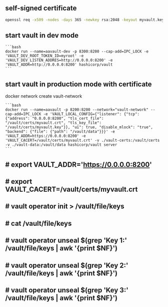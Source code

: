 ## self-signed certificate
```bash
openssl req -x509 -nodes -days 365 -newkey rsa:2048 -keyout myvault.key -out myvault.crt -subj "/CN=myvault" -extensions SAN -config <(cat /etc/ssl/openssl.cnf <(printf "[SAN]\nsubjectAltName=IP:0.0.0.0"))
```

## start vault in dev mode
    ```bash
    docker run --name=aavault-dev -p 8300:8200 --cap-add=IPC_LOCK -e 'VAULT_DEV_ROOT_TOKEN_ID=myroot' -e 'VAULT_DEV_LISTEN_ADDRES=http://0.0.0.0:8200' -e 'VAULT_ADDR=http://0.0.0.0:8200' hashicorp/vault
    ```
## start vault in production mode with certificate

docker network create vault-network

    ```bash
    docker run --name=aavault -p 8200:8200 --network="vault-network" --cap-add=IPC_LOCK -e 'VAULT_LOCAL_CONFIG={"listener": {"tcp": {"address": "0.0.0.0:8200", "tls_cert_file": "/vault/certs/myvault.crt", "tls_key_file": "/vault/certs/myvault.key"}}, "ui": true, "disable_mlock": "true", "backend": {"file": {"path": "/vault/data"}}}' -e 'VAULT_ADDR=https://0.0.0.0:8200' -e 'VAULT_CACERT=/vault/certs/myvault.crt' -v ./vault-certs:/vault/certs -v ./vault-data:/vault/data hashicorp/vault server
    ```

## # export VAULT_ADDR='https://0.0.0.0:8200'
## # export VAULT_CACERT=/vault/certs/myvault.crt
## # vault operator init > /vault/file/keys
## # cat /vault/file/keys 
## # vault operator unseal $(grep 'Key 1:' /vault/file/keys | awk '{print $NF}')
## # vault operator unseal $(grep 'Key 2:' /vault/file/keys | awk '{print $NF}')
## # vault operator unseal $(grep 'Key 3:' /vault/file/keys | awk '{print $NF}')
